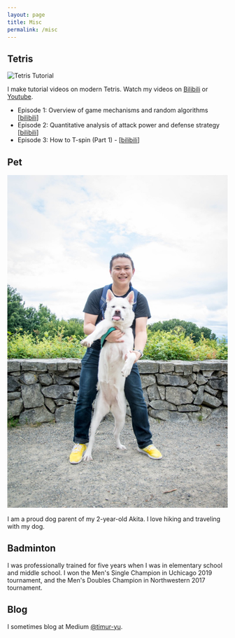 ```yaml
---
layout: page
title: Misc
permalink: /misc
---
```

## Tetris

![Tetris Tutorial](img/tetris.png)

I make tutorial videos on modern Tetris. Watch my videos on [Bilibili](https://space.bilibili.com/492028344) or [Youtube](https://www.youtube.com/channel/UCQV6uT1jJGpT_QKneOdZq9w?view_as=subscriber).

- Episode 1: Overview of game mechanisms and random algorithms [[bilibili](https://www.bilibili.com/video/BV1PD4y1X7Js)]
- Episode 2: Quantitative analysis of attack power and defense strategy [[bilibili](https://www.bilibili.com/video/BV16a4y1p7VL)]
- Episode 3: How to T-spin (Part 1) - [[bilibili](https://www.bilibili.com/video/BV1Sf4y1v7Sk)]

## Pet

<!-- ![Mochi](img/mochi.jpg) -->
<img alt="Facebook Logo" src="img/mochi.jpg">

I am a proud dog parent of my 2-year-old Akita. I love hiking and traveling with my dog. 

## Badminton

I was professionally trained for five years when I was in elementary school and middle school. I won the Men's Single Champion in Uchicago 2019 tournament, and the Men's Doubles Champion in Northwestern 2017 tournament.

## Blog

I sometimes blog at Medium [@timur-yu](https://timur-yu.medium.com).